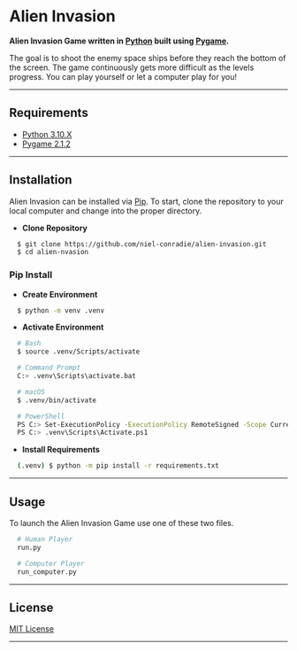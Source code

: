 # **Alien Invasion**

**Alien Invasion Game written in [Python](https://www.python.org) built using [Pygame](https://www.pygame.org/news).**

The goal is to shoot the enemy space ships before they reach the bottom of the screen. The game continuously gets more difficult as the levels progress. You can play yourself or let a computer play for you!

----
## **Requirements**

- [Python 3.10.X](https://www.python.org/downloads/)
- [Pygame 2.1.2](https://www.pygame.org/news)
----
## **Installation**

Alien Invasion can be installed via [Pip](https://pypi.org/project/pip/). To start, clone the repository to your local computer and change into the proper directory.

* **Clone Repository**
```bash
  $ git clone https://github.com/niel-conradie/alien-invasion.git
  $ cd alien-nvasion
```
### **Pip Install**

* **Create Environment**
```bash
  $ python -m venv .venv
```
* **Activate Environment**
```bash
  # Bash
  $ source .venv/Scripts/activate

  # Command Prompt
  C:> .venv\Scripts\activate.bat

  # macOS
  $ .venv/bin/activate

  # PowerShell
  PS C:> Set-ExecutionPolicy -ExecutionPolicy RemoteSigned -Scope CurrentUser
  PS C:> .venv\Scripts\Activate.ps1
```
* **Install Requirements**
```bash
  (.venv) $ python -m pip install -r requirements.txt
```
----
## **Usage**

To launch the Alien Invasion Game use one of these two files.
```bash
  # Human Player
  run.py

  # Computer Player
  run_computer.py
```
----
## **License**

[MIT License](https://github.com/niel-conradie/Alien-Invasion/blob/master/LICENSE)

----